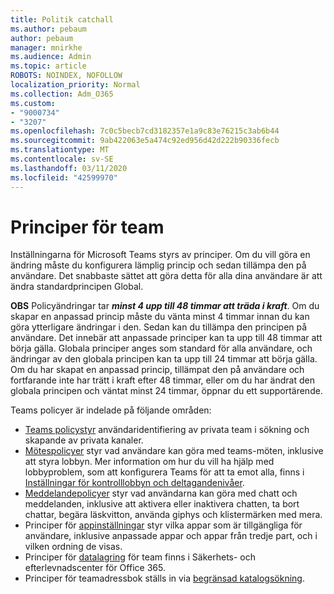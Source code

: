 ```yaml
---
title: Politik catchall
ms.author: pebaum
author: pebaum
manager: mnirkhe
ms.audience: Admin
ms.topic: article
ROBOTS: NOINDEX, NOFOLLOW
localization_priority: Normal
ms.collection: Adm_O365
ms.custom:
- "9000734"
- "3207"
ms.openlocfilehash: 7c0c5becb7cd3182357e1a9c83e76215c3ab6b44
ms.sourcegitcommit: 9ab422063e5a474c92ed956d42d222b90336fecb
ms.translationtype: MT
ms.contentlocale: sv-SE
ms.lasthandoff: 03/11/2020
ms.locfileid: "42599970"
---
```

# <a name="teams-policies"></a>Principer för team

Inställningarna för Microsoft Teams styrs av principer. Om du vill göra en ändring måste du konfigurera lämplig princip och sedan tillämpa den på användare. Det snabbaste sättet att göra detta för alla dina användare är att ändra standardprincipen Global. 

**OBS** Policyändringar tar ***minst 4 upp till 48 timmar att träda i kraft***. Om du skapar en anpassad princip måste du vänta minst 4 timmar innan du kan göra ytterligare ändringar i den. Sedan kan du tillämpa den principen på användare. Det innebär att anpassade principer kan ta upp till 48 timmar att börja gälla. Globala principer anges som standard för alla användare, och ändringar av den globala principen kan ta upp till 24 timmar att börja gälla. Om du har skapat en anpassad princip, tillämpat den på användare och fortfarande inte har trätt i kraft efter 48 timmar, eller om du har ändrat den globala principen och väntat minst 24 timmar, öppnar du ett supportärende.

Teams policyer är indelade på följande områden:

- [Teams policystyr](https://docs.microsoft.com/MicrosoftTeams/teams-policies) användaridentifiering av privata team i sökning och skapande av privata kanaler.  
- [Mötespolicyer](https://docs.microsoft.com/microsoftteams/meeting-policies-in-teams) styr vad användare kan göra med teams-möten, inklusive att styra lobbyn. Mer information om hur du vill ha hjälp med lobbyproblem, som att konfigurera Teams för att ta emot alla, finns i [Inställningar för kontrolllobbyn och deltagandenivåer](https://docs.microsoft.com/alchemyinsights/bypass-lobby).
- [Meddelandepolicyer](https://docs.microsoft.com/microsoftteams/messaging-policies-in-teams) styr vad användarna kan göra med chatt och meddelanden, inklusive att aktivera eller inaktivera chatten, ta bort chattar, begära läskvitton, använda giphys och klistermärken med mera.
- Principer för [appinställningar](https://docs.microsoft.com/MicrosoftTeams/teams-app-setup-policies) styr vilka appar som är tillgängliga för användare, inklusive anpassade appar och appar från tredje part, och i vilken ordning de visas.  
- Principer för [datalagring](https://docs.microsoft.com/microsoftteams/retention-policies) för team finns i Säkerhets- och efterlevnadscenter för Office 365.
- Principer för teamadressbok ställs in via [begränsad katalogsökning](https://docs.microsoft.com/MicrosoftTeams/teams-scoped-directory-search).